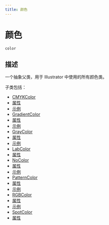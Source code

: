 ```yaml
---
title: 颜色
---
```

# 颜色

`color`

## 描述

一个抽象父类，用于 Illustrator 中使用的所有颜色类。

子类包括：

- [CMYKColor](../CMYKColor)
 - [属性](../CMYKColor#properties)
 - [示例](../CMYKColor#example)
- [GradientColor](../GradientColor)
 - [属性](../GradientColor#properties)
 - [示例](../GradientColor#example)
- [GrayColor](../GrayColor)
 - [属性](../GrayColor#properties)
 - [示例](../GrayColor#example)
- [LabColor](../LabColor)
 - [属性](../LabColor#properties)
- [NoColor](../NoColor)
 - [属性](../NoColor#properties)
 - [示例](../NoColor#example)
- [PatternColor](../PatternColor)
 - [属性](../PatternColor#properties)
 - [示例](../PatternColor#example)
- [RGBColor](../RGBColor)
 - [属性](../RGBColor#properties)
 - [示例](../RGBColor#example)
- [SpotColor](../SpotColor)
 - [属性](../SpotColor#properties)
